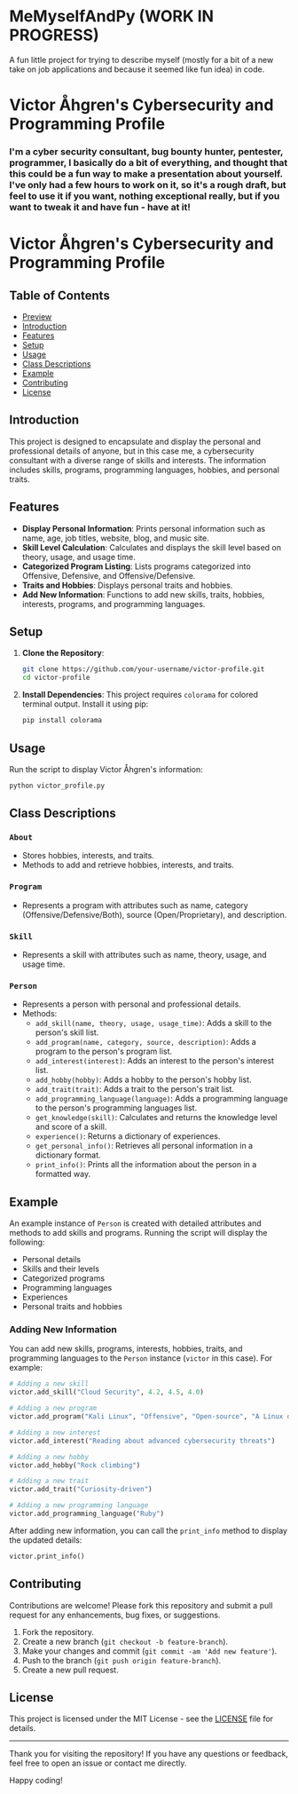 # MeMyselfAndPy (WORK IN PROGRESS)
A fun little project for trying to describe myself (mostly for a bit of a new take on job applications and because it seemed like fun idea) in code.

# Victor Åhgren's Cybersecurity and Programming Profile

### I'm a cyber security consultant, bug bounty hunter, pentester, programmer, I basically do a bit of everything, and thought that this could be a fun way to make a presentation about yourself. I've only had a few hours to work on it, so it's a rough draft, but feel to use it if you want, nothing exceptional really, but if you want to tweak it and have fun - have at it!

# Victor Åhgren's Cybersecurity and Programming Profile


## Table of Contents
- [Preview](#preview)
- [Introduction](#introduction)
- [Features](#features)
- [Setup](#setup)
- [Usage](#usage)
- [Class Descriptions](#class-descriptions)
- [Example](#example)
- [Contributing](#contributing)
- [License](#license)

## Introduction

This project is designed to encapsulate and display the personal and professional details of anyone, but in this case me, a cybersecurity consultant with a diverse range of skills and interests. The information includes skills, programs, programming languages, hobbies, and personal traits.

## Features

- **Display Personal Information**: Prints personal information such as name, age, job titles, website, blog, and music site.
- **Skill Level Calculation**: Calculates and displays the skill level based on theory, usage, and usage time.
- **Categorized Program Listing**: Lists programs categorized into Offensive, Defensive, and Offensive/Defensive.
- **Traits and Hobbies**: Displays personal traits and hobbies.
- **Add New Information**: Functions to add new skills, traits, hobbies, interests, programs, and programming languages.

## Setup

1. **Clone the Repository**:
   ```bash
   git clone https://github.com/your-username/victor-profile.git
   cd victor-profile
   ```

2. **Install Dependencies**:
   This project requires `colorama` for colored terminal output. Install it using pip:
   ```bash
   pip install colorama
   ```

## Usage

Run the script to display Victor Åhgren's information:
```bash
python victor_profile.py
```

## Class Descriptions

### `About`
- Stores hobbies, interests, and traits.
- Methods to add and retrieve hobbies, interests, and traits.

### `Program`
- Represents a program with attributes such as name, category (Offensive/Defensive/Both), source (Open/Proprietary), and description.

### `Skill`
- Represents a skill with attributes such as name, theory, usage, and usage time.

### `Person`
- Represents a person with personal and professional details.
- Methods:
  - `add_skill(name, theory, usage, usage_time)`: Adds a skill to the person's skill list.
  - `add_program(name, category, source, description)`: Adds a program to the person's program list.
  - `add_interest(interest)`: Adds an interest to the person's interest list.
  - `add_hobby(hobby)`: Adds a hobby to the person's hobby list.
  - `add_trait(trait)`: Adds a trait to the person's trait list.
  - `add_programming_language(language)`: Adds a programming language to the person's programming languages list.
  - `get_knowledge(skill)`: Calculates and returns the knowledge level and score of a skill.
  - `experience()`: Returns a dictionary of experiences.
  - `get_personal_info()`: Retrieves all personal information in a dictionary format.
  - `print_info()`: Prints all the information about the person in a formatted way.

## Example

An example instance of `Person` is created with detailed attributes and methods to add skills and programs. Running the script will display the following:

- Personal details
- Skills and their levels
- Categorized programs
- Programming languages
- Experiences
- Personal traits and hobbies

### Adding New Information

You can add new skills, programs, interests, hobbies, traits, and programming languages to the `Person` instance (`victor` in this case). For example:

```python
# Adding a new skill
victor.add_skill("Cloud Security", 4.2, 4.5, 4.0)

# Adding a new program
victor.add_program("Kali Linux", "Offensive", "Open-source", "A Linux distribution used for penetration testing and security research.")

# Adding a new interest
victor.add_interest("Reading about advanced cybersecurity threats")

# Adding a new hobby
victor.add_hobby("Rock climbing")

# Adding a new trait
victor.add_trait("Curiosity-driven")

# Adding a new programming language
victor.add_programming_language("Ruby")
```

After adding new information, you can call the `print_info` method to display the updated details:

```python
victor.print_info()
```

## Contributing

Contributions are welcome! Please fork this repository and submit a pull request for any enhancements, bug fixes, or suggestions.

1. Fork the repository.
2. Create a new branch (`git checkout -b feature-branch`).
3. Make your changes and commit (`git commit -am 'Add new feature'`).
4. Push to the branch (`git push origin feature-branch`).
5. Create a new pull request.

## License

This project is licensed under the MIT License - see the [LICENSE](LICENSE) file for details.

---

Thank you for visiting the repository! If you have any questions or feedback, feel free to open an issue or contact me directly.

Happy coding!
